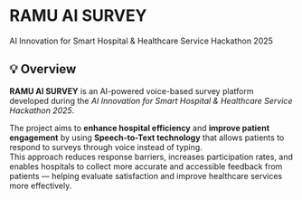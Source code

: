 # RAMU AI SURVEY
AI Innovation for Smart Hospital & Healthcare Service Hackathon 2025

## 💡 Overview
**RAMU AI SURVEY** is an AI-powered voice-based survey platform developed during the *AI Innovation for Smart Hospital & Healthcare Service Hackathon 2025*.  

The project aims to **enhance hospital efficiency** and **improve patient engagement** by using **Speech-to-Text technology** that allows patients to respond to surveys through voice instead of typing.  
This approach reduces response barriers, increases participation rates, and enables hospitals to collect more accurate and accessible feedback from patients — helping evaluate satisfaction and improve healthcare services more effectively.
